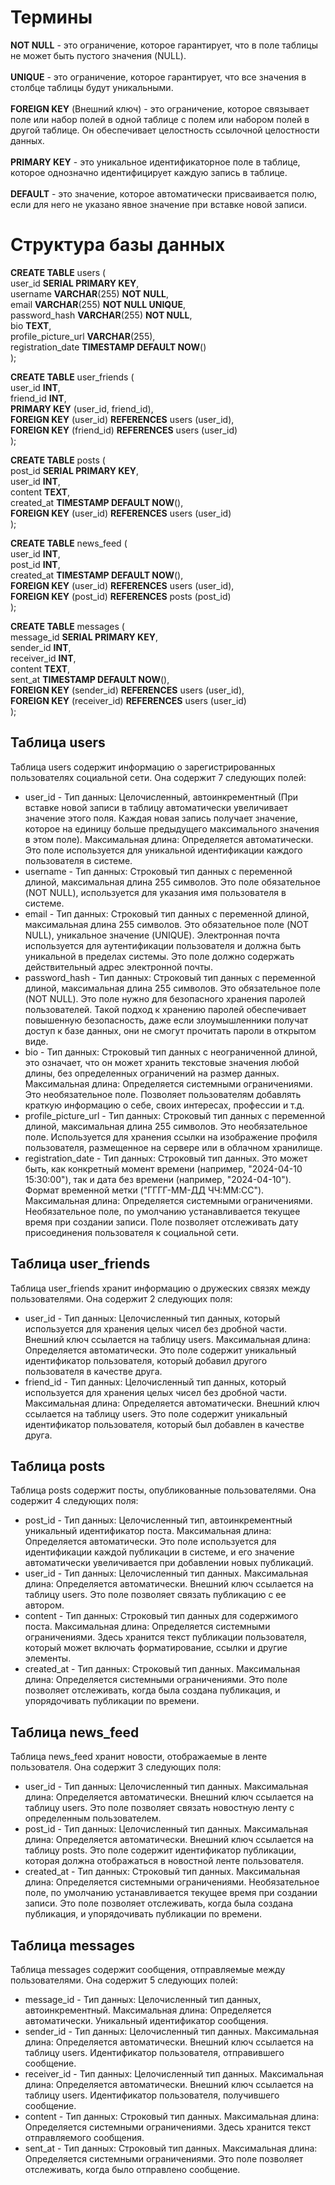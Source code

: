 # Термины

**NOT NULL** - это ограничение, которое гарантирует, что в поле таблицы не может быть пустого значения (NULL). \
\
**UNIQUE** - это ограничение, которое гарантирует, что все значения в столбце таблицы будут уникальными. \
\
**FOREIGN KEY** (Внешний ключ) - это ограничение, которое связывает поле или набор полей в одной таблице с полем или набором полей в другой таблице. Он обеспечивает целостность ссылочной целостности данных. \
\
**PRIMARY KEY** - это уникальное идентификаторное поле в таблице, которое однозначно идентифицирует каждую запись в таблице. \
\
**DEFAULT** - это значение, которое автоматически присваивается полю, если для него не указано явное значение при вставке новой записи. 

# Структура базы данных

**CREATE TABLE** users ( \
    user_id **SERIAL PRIMARY KEY**, \
    username **VARCHAR**(255) **NOT NULL**, \
    email **VARCHAR**(255) **NOT NULL UNIQUE**, \
    password_hash **VARCHAR**(255) **NOT NULL**, \
    bio **TEXT**, \
    profile_picture_url **VARCHAR**(255), \
    registration_date **TIMESTAMP DEFAULT NOW**() \
    );

**CREATE TABLE** user_friends ( \
    user_id **INT**, \
    friend_id **INT**, \
    **PRIMARY KEY** (user_id, friend_id), \
    **FOREIGN KEY** (user_id) **REFERENCES** users (user_id), \
    **FOREIGN KEY** (friend_id) **REFERENCES** users (user_id) \
);

**CREATE TABLE** posts ( \
    post_id **SERIAL PRIMARY KEY**, \
    user_id **INT**, \
    content **TEXT**, \
    created_at **TIMESTAMP DEFAULT NOW**(), \
    **FOREIGN KEY** (user_id) **REFERENCES** users (user_id) \
);

**CREATE TABLE** news_feed ( \
    user_id **INT**, \
    post_id **INT**, \
    created_at **TIMESTAMP DEFAULT NOW**(), \
    **FOREIGN KEY** (user_id) **REFERENCES** users (user_id), \
    **FOREIGN KEY** (post_id) **REFERENCES** posts (post_id) \
);

**CREATE TABLE** messages ( \
    message_id **SERIAL PRIMARY KEY**, \
    sender_id **INT**, \
    receiver_id **INT**, \
    content **TEXT**, \
    sent_at **TIMESTAMP DEFAULT NOW**(), \
    **FOREIGN KEY** (sender_id) **REFERENCES** users (user_id), \
    **FOREIGN KEY** (receiver_id) **REFERENCES** users (user_id) \
); 

## Таблица users
Таблица users содержит информацию о зарегистрированных пользователях социальной сети. Она содержит 7 следующих полей:
   - user_id - Тип данных: Целочисленный, автоинкрементный (При вставке новой записи в таблицу автоматически увеличивает значение этого поля. Каждая новая запись получает значение, которое на единицу больше предыдущего максимального значения в этом поле). Максимальная длина: Определяется автоматически. Это поле используется для уникальной идентификации каждого пользователя в системе.
   - username - Тип данных: Строковый тип данных с переменной длиной, максимальная длина 255 символов.  Это поле обязательное (NOT NULL), используется для указания имя пользователя в системе.
   - email - Тип данных: Строковый тип данных с переменной длиной, максимальная длина 255 символов. Это обязательное поле (NOT NULL), уникальное значение (UNIQUE). Электронная почта используется для аутентификации пользователя и должна быть уникальной в пределах системы. Это поле должно содержать действительный адрес электронной почты.
   - password_hash - Тип данных: Строковый тип данных с переменной длиной, максимальная длина 255 символов. Это обязательное поле (NOT NULL). Это поле нужно для безопасного хранения паролей пользователей. Такой подход к хранению паролей обеспечивает повышенную безопасность, даже если злоумышленники получат доступ к базе данных, они не смогут прочитать пароли в открытом виде. 
   - bio - Тип данных: Строковый тип данных с неограниченной длиной, это означает, что он может хранить текстовые значения любой длины, без определенных ограничений на размер данных. Максимальная длина: Определяется системными ограничениями. Это необязательное поле. Позволяет пользователям добавлять краткую информацию о себе, своих интересах, профессии и т.д.
   - profile_picture_url - Тип данных: Строковый тип данных с переменной длиной, максимальная длина 255 символов. Это необязательное поле. Используется для хранения ссылки на изображение профиля пользователя, размещенное на сервере или в облачном хранилище. 
   - registration_date - Тип данных: Строковый тип данных. Это может быть, как конкретный момент времени (например, "2024-04-10 15:30:00"), так и дата без времени (например, "2024-04-10"). Формат временной метки ("ГГГГ-ММ-ДД ЧЧ:ММ:СС"). Максимальная длина: Определяется системными ограничениями. Необязательное поле, по умолчанию устанавливается текущее время при создании записи. Поле позволяет отслеживать дату присоединения пользователя к социальной сети.

## Таблица user_friends
Таблица user_friends хранит информацию о дружеских связях между пользователями. Она содержит 2 следующих поля:
   - user_id - Тип данных: Целочисленный тип данных, который используется для хранения целых чисел без дробной части. Внешний ключ ссылается на таблицу users. Максимальная длина: Определяется автоматически. Это поле содержит уникальный идентификатор пользователя, который добавил другого пользователя в качестве друга.
   - friend_id - Тип данных: Целочисленный тип данных, который используется для хранения целых чисел без дробной части. Максимальная длина: Определяется автоматически. Внешний ключ ссылается на таблицу users. Это поле содержит уникальный идентификатор пользователя, который был добавлен в качестве друга.

## Таблица posts
Таблица posts содержит посты, опубликованные пользователями. Она содержит 4 следующих поля:
   - post_id - Тип данных: Целочисленный тип, автоинкрементный уникальный идентификатор поста. Максимальная длина: Определяется автоматически. Это поле используется для идентификации каждой публикации в системе, и его значение автоматически увеличивается при добавлении новых публикаций.
   - user_id - Тип данных: Целочисленный тип данных. Максимальная длина: Определяется автоматически. Внешний ключ ссылается на таблицу users. Это поле позволяет связать публикацию с ее автором.  
   - content - Тип данных: Строковый тип данных для содержимого поста. Максимальная длина: Определяется системными ограничениями. Здесь хранится текст публикации пользователя, который может включать форматирование, ссылки и другие элементы.
   - created_at - Тип данных: Строковый тип данных. Максимальная длина: Определяется системными ограничениями. Это поле позволяет отслеживать, когда была создана публикация, и упорядочивать публикации по времени.

## Таблица news_feed
Таблица news_feed хранит новости, отображаемые в ленте пользователя. Она содержит 3 следующих поля:
- user_id - Тип данных: Целочисленный тип данных. Максимальная длина: Определяется автоматически. Внешний ключ ссылается на таблицу users. Это поле позволяет связать новостную ленту с определенным пользователем.
- post_id - Тип данных: Целочисленный тип данных. Максимальная длина: Определяется автоматически. Внешний ключ ссылается на таблицу posts. Это поле содержит идентификатор публикации, которая должна отображаться в новостной ленте пользователя.
- created_at - Тип данных: Строковый тип данных. Максимальная длина: Определяется системными ограничениями. Необязательное поле, по умолчанию устанавливается текущее время при создании записи. Это поле позволяет отслеживать, когда была создана публикация, и упорядочивать публикации по времени.

## Таблица messages
Таблица messages содержит сообщения, отправляемые между пользователями. Она содержит 5 следующих полей:
- message_id - Тип данных: Целочисленный тип данных, автоинкрементный. Максимальная длина: Определяется автоматически. Уникальный идентификатор сообщения.
- sender_id - Тип данных: Целочисленный тип данных. Максимальная длина: Определяется автоматически. Внешний ключ ссылается на таблицу users. Идентификатор пользователя, отправившего сообщение.
- receiver_id - Тип данных: Целочисленный тип данных. Максимальная длина: Определяется автоматически. Внешний ключ ссылается на таблицу users. Идентификатор пользователя, получившего сообщение.
- content - Тип данных: Строковый тип данных. Максимальная длина: Определяется системными ограничениями. Здесь хранится текст отправляемого сообщения.
- sent_at - Тип данных: Строковый тип данных. Максимальная длина: Определяется системными ограничениями. Это поле позволяет отслеживать, когда было отправлено сообщение.
